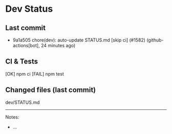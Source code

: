# Dev Status

## Last commit
- 9a1a505 chore(dev): auto-update STATUS.md [skip ci] (#1582) (github-actions[bot], 24 minutes ago)
## CI & Tests
[OK] npm ci
[FAIL] npm test

## Changed files (last commit)
dev/STATUS.md

---
Notes:
- ...
